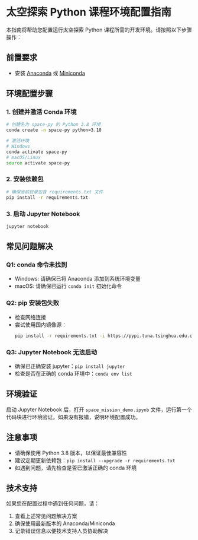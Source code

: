 # 太空探索 Python 课程环境配置指南

本指南将帮助您配置运行太空探索 Python 课程所需的开发环境。请按照以下步骤操作：

## 前置要求

- 安装 [Anaconda](https://www.anaconda.com/download) 或 [Miniconda](https://docs.conda.io/projects/miniconda/en/latest/)

## 环境配置步骤

### 1. 创建并激活 Conda 环境

```bash
# 创建名为 space-py 的 Python 3.8 环境
conda create -n space-py python=3.10

# 激活环境
# Windows
conda activate space-py
# macOS/Linux
source activate space-py
```

### 2. 安装依赖包

```bash
# 确保当前目录包含 requirements.txt 文件
pip install -r requirements.txt
```

### 3. 启动 Jupyter Notebook

```bash
jupyter notebook
```

## 常见问题解决

### Q1: conda 命令未找到
- Windows: 请确保已将 Anaconda 添加到系统环境变量
- macOS: 请确保已运行 `conda init` 初始化命令

### Q2: pip 安装包失败
- 检查网络连接
- 尝试使用国内镜像源：
  ```bash
  pip install -r requirements.txt -i https://pypi.tuna.tsinghua.edu.cn/simple
  ```

### Q3: Jupyter Notebook 无法启动
- 确保已正确安装 jupyter：`pip install jupyter`
- 检查是否在正确的 conda 环境中：`conda env list`

## 环境验证

启动 Jupyter Notebook 后，打开 `space_mission_demo.ipynb` 文件，运行第一个代码块进行环境验证。如果没有报错，说明环境配置成功。

## 注意事项

- 请确保使用 Python 3.8 版本，以保证最佳兼容性
- 建议定期更新依赖包：`pip install --upgrade -r requirements.txt`
- 如遇到问题，请先检查是否已激活正确的 conda 环境

## 技术支持

如果您在配置过程中遇到任何问题，请：
1. 查看上述常见问题解决方案
2. 确保使用最新版本的 Anaconda/Miniconda
3. 记录错误信息以便技术支持人员协助解决